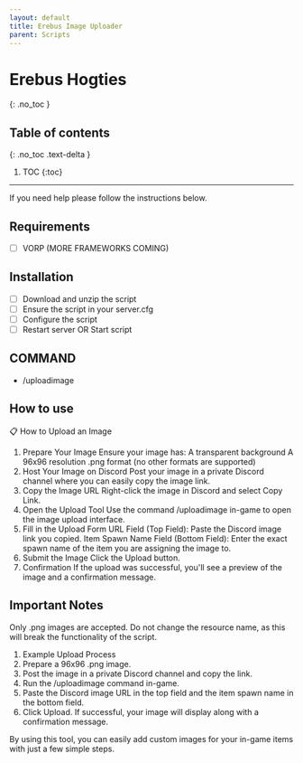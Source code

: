 ```yaml
---
layout: default
title: Erebus Image Uploader
parent: Scripts
---
```


# Erebus Hogties
{: .no_toc }

## Table of contents
{: .no_toc .text-delta }

1. TOC
{:toc}

---

If you need help please follow the instructions below.

## Requirements
- [ ] VORP (MORE FRAMEWORKS COMING)

## Installation
- [ ] Download and unzip the script
- [ ] Ensure the script in your server.cfg
- [ ] Configure the script
- [ ] Restart server OR Start script

## COMMAND
- /uploadimage


## How to use



📋 How to Upload an Image
1. Prepare Your Image
Ensure your image has:
A transparent background
A 96x96 resolution
.png format (no other formats are supported)
2. Host Your Image on Discord
Post your image in a private Discord channel where you can easily copy the image link.
3. Copy the Image URL
Right-click the image in Discord and select Copy Link.
4. Open the Upload Tool
Use the command /uploadimage in-game to open the image upload interface.
5. Fill in the Upload Form
URL Field (Top Field): Paste the Discord image link you copied.
Item Spawn Name Field (Bottom Field): Enter the exact spawn name of the item you are assigning the image to.
6. Submit the Image
Click the Upload button.
7. Confirmation
If the upload was successful, you'll see a preview of the image and a confirmation message.



## Important Notes
Only .png images are accepted.
Do not change the resource name, as this will break the functionality of the script.
1. Example Upload Process
2. Prepare a 96x96 .png image.
3. Post the image in a private Discord channel and copy the link.
4. Run the /uploadimage command in-game.
5. Paste the Discord image URL in the top field and the item spawn name in the bottom field.
6. Click Upload. If successful, your image will display along with a confirmation message.

By using this tool, you can easily add custom images for your in-game items with just a few simple steps.

